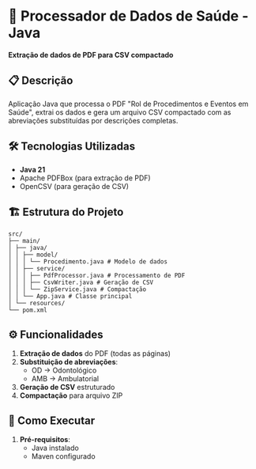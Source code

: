 # 📂 Processador de Dados de Saúde - Java

**Extração de dados de PDF para CSV compactado**

## 📋 Descrição
Aplicação Java que processa o PDF "Rol de Procedimentos e Eventos em Saúde", extrai os dados e gera um arquivo CSV compactado com as abreviações substituídas por descrições completas.

## 🛠️ Tecnologias Utilizadas
- **Java 21**
- Apache PDFBox (para extração de PDF)
- OpenCSV (para geração de CSV)

## 🏗️ Estrutura do Projeto
```
src/
├── main/
│ ├── java/
│ │ ├── model/
│ │ │ └── Procedimento.java # Modelo de dados
│ │ ├── service/
│ │ │ ├── PdfProcessor.java # Processamento de PDF
│ │ │ ├── CsvWriter.java # Geração de CSV
│ │ │ └── ZipService.java # Compactação
│ │ └── App.java # Classe principal
│ └── resources/
└── pom.xml
```

## ⚙️ Funcionalidades
1. **Extração de dados** do PDF (todas as páginas)
2. **Substituição de abreviações**:
   - OD → Odontológico
   - AMB → Ambulatorial
3. **Geração de CSV** estruturado
4. **Compactação** para arquivo ZIP

## 🚀 Como Executar
1. **Pré-requisitos**:
   - Java instalado
   - Maven configurado

